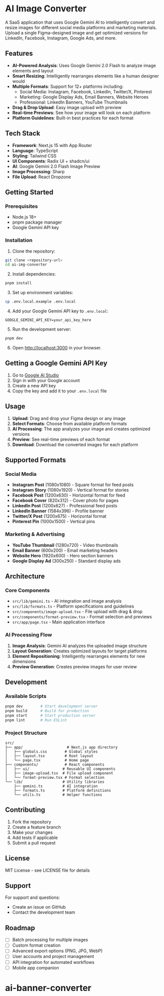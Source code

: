 # AI Image Converter

A SaaS application that uses Google Gemini AI to intelligently convert and resize images for different social media platforms and marketing materials. Upload a single Figma-designed image and get optimized versions for LinkedIn, Facebook, Instagram, Google Ads, and more.

## Features

- **AI-Powered Analysis**: Uses Google Gemini 2.0 Flash to analyze image elements and layout
- **Smart Resizing**: Intelligently rearranges elements like a human designer would
- **Multiple Formats**: Support for 12+ platforms including:
  - Social Media: Instagram, Facebook, LinkedIn, Twitter/X, Pinterest
  - Marketing: Google Display Ads, Email Banners, Website Heroes
  - Professional: LinkedIn Banners, YouTube Thumbnails
- **Drag & Drop Upload**: Easy image upload with preview
- **Real-time Previews**: See how your image will look on each platform
- **Platform Guidelines**: Built-in best practices for each format

## Tech Stack

- **Framework**: Next.js 15 with App Router
- **Language**: TypeScript
- **Styling**: Tailwind CSS
- **UI Components**: Radix UI + shadcn/ui
- **AI**: Google Gemini 2.0 Flash Image Preview
- **Image Processing**: Sharp
- **File Upload**: React Dropzone

## Getting Started

### Prerequisites

- Node.js 18+
- pnpm package manager
- Google Gemini API key

### Installation

1. Clone the repository:

```bash
git clone <repository-url>
cd ai-img-converter
```

2. Install dependencies:

```bash
pnpm install
```

3. Set up environment variables:

```bash
cp .env.local.example .env.local
```

4. Add your Google Gemini API key to `.env.local`:

```env
GOOGLE_GEMINI_API_KEY=your_api_key_here
```

5. Run the development server:

```bash
pnpm dev
```

6. Open [http://localhost:3000](http://localhost:3000) in your browser.

## Getting a Google Gemini API Key

1. Go to [Google AI Studio](https://makersuite.google.com/app/apikey)
2. Sign in with your Google account
3. Create a new API key
4. Copy the key and add it to your `.env.local` file

## Usage

1. **Upload**: Drag and drop your Figma design or any image
2. **Select Formats**: Choose from available platform formats
3. **AI Processing**: The app analyzes your image and creates optimized versions
4. **Preview**: See real-time previews of each format
5. **Download**: Download the converted images for each platform

## Supported Formats

### Social Media

- **Instagram Post** (1080x1080) - Square format for feed posts
- **Instagram Story** (1080x1920) - Vertical format for stories
- **Facebook Post** (1200x630) - Horizontal format for feed
- **Facebook Cover** (820x312) - Cover photo for pages
- **LinkedIn Post** (1200x627) - Professional feed posts
- **LinkedIn Banner** (1584x396) - Profile banner
- **Twitter/X Post** (1200x675) - Horizontal format
- **Pinterest Pin** (1000x1500) - Vertical pins

### Marketing & Advertising

- **YouTube Thumbnail** (1280x720) - Video thumbnails
- **Email Banner** (600x200) - Email marketing headers
- **Website Hero** (1920x600) - Hero section banners
- **Google Display Ad** (300x250) - Standard display ads

## Architecture

### Core Components

- `src/lib/gemini.ts` - AI integration and image analysis
- `src/lib/formats.ts` - Platform specifications and guidelines
- `src/components/image-upload.tsx` - File upload with drag & drop
- `src/components/format-preview.tsx` - Format selection and previews
- `src/app/page.tsx` - Main application interface

### AI Processing Flow

1. **Image Analysis**: Gemini AI analyzes the uploaded image structure
2. **Layout Generation**: Creates optimized layouts for target platforms
3. **Element Repositioning**: Intelligently rearranges elements for new dimensions
4. **Preview Generation**: Creates preview images for user review

## Development

### Available Scripts

```bash
pnpm dev        # Start development server
pnpm build      # Build for production
pnpm start      # Start production server
pnpm lint       # Run ESLint
```

### Project Structure

```
src/
├── app/                    # Next.js app directory
│   ├── globals.css        # Global styles
│   ├── layout.tsx         # Root layout
│   └── page.tsx           # Home page
├── components/            # React components
│   ├── ui/               # Reusable UI components
│   ├── image-upload.tsx  # File upload component
│   └── format-preview.tsx # Format selection
└── lib/                  # Utility libraries
    ├── gemini.ts         # AI integration
    ├── formats.ts        # Platform definitions
    └── utils.ts          # Helper functions
```

## Contributing

1. Fork the repository
2. Create a feature branch
3. Make your changes
4. Add tests if applicable
5. Submit a pull request

## License

MIT License - see LICENSE file for details

## Support

For support and questions:

- Create an issue on GitHub
- Contact the development team

## Roadmap

- [ ] Batch processing for multiple images
- [ ] Custom format creation
- [ ] Advanced export options (PNG, JPG, WebP)
- [ ] User accounts and project management
- [ ] API integration for automated workflows
- [ ] Mobile app companion
# ai-banner-converter
